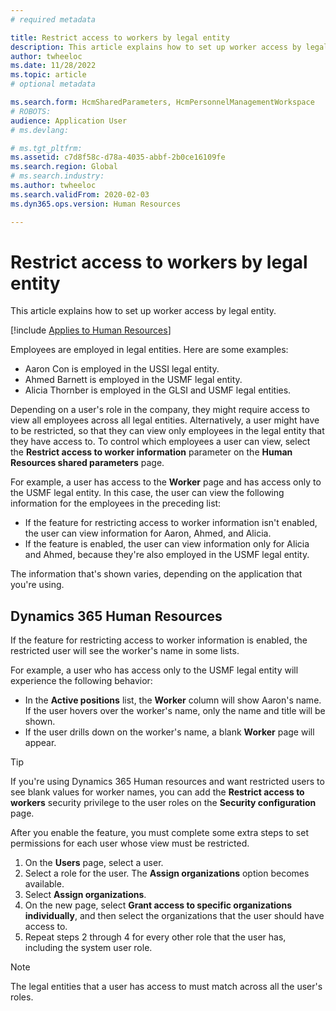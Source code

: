 ```yaml
---
# required metadata

title: Restrict access to workers by legal entity
description: This article explains how to set up worker access by legal entity.
author: twheeloc
ms.date: 11/28/2022
ms.topic: article
# optional metadata

ms.search.form: HcmSharedParameters, HcmPersonnelManagementWorkspace
# ROBOTS: 
audience: Application User
# ms.devlang: 

# ms.tgt_pltfrm: 
ms.assetid: c7d8f58c-d78a-4035-abbf-2b0ce16109fe
ms.search.region: Global
# ms.search.industry: 
ms.author: twheeloc
ms.search.validFrom: 2020-02-03
ms.dyn365.ops.version: Human Resources

---
```


# Restrict access to workers by legal entity

This article explains how to set up worker access by legal entity.

[!include [Applies to Human Resources](../includes/applies-to-hr.md)]

Employees are employed in legal entities. Here are some examples:

- Aaron Con is employed in the USSI legal entity.
- Ahmed Barnett is employed in the USMF legal entity.
- Alicia Thornber is employed in the GLSI and USMF legal entities.

Depending on a user's role in the company, they might require access to view all employees across all legal entities. Alternatively, a user might have to be restricted, so that they can view only employees in the legal entity that they have access to. To control which employees a user can view, select the **Restrict access to worker information** parameter on the **Human Resources shared parameters** page.

For example, a user has access to the **Worker** page and has access only to the USMF legal entity. In this case, the user can view the following information for the employees in the preceding list:

- If the feature for restricting access to worker information isn't enabled, the user can view information for Aaron, Ahmed, and Alicia.
- If the feature is enabled, the user can view information only for Alicia and Ahmed, because they're also employed in the USMF legal entity.

The information that's shown varies, depending on the application that you're using.


## Dynamics 365 Human Resources 

If the feature for restricting access to worker information is enabled, the restricted user will see the worker's name in some lists.

For example, a user who has access only to the USMF legal entity will experience the following behavior:

- In the **Active positions** list, the **Worker** column will show Aaron's name. If the user hovers over the worker's name, only the name and title will be shown.
- If the user drills down on the worker's name, a blank **Worker** page will appear.

> [!TIP]
> If you're using Dynamics 365 Human resources and want restricted users to see blank values for worker names, you can add the **Restrict access to workers** security privilege to the user roles on the **Security configuration** page.

After you enable the feature, you must complete some extra steps to set permissions for each user whose view must be restricted.

1. On the **Users** page, select a user.
2. Select a role for the user. The **Assign organizations** option becomes available.
3. Select **Assign organizations**.
4. On the new page, select **Grant access to specific organizations individually**, and then select the organizations that the user should have access to.
5. Repeat steps 2 through 4 for every other role that the user has, including the system user role.

> [!NOTE]
> The legal entities that a user has access to must match across all the user's roles.

